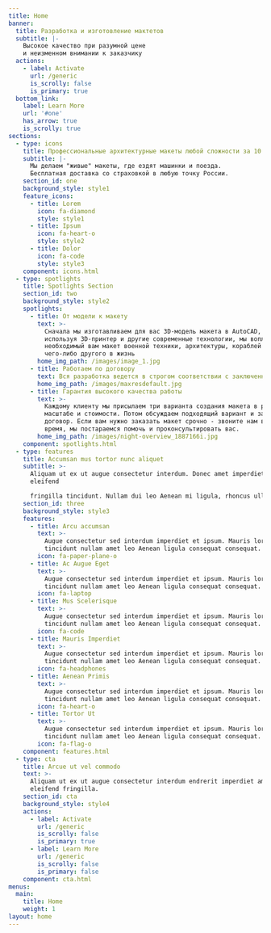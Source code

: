 ```yaml
---
title: Home
banner:
  title: Разработка и изготовление мактетов
  subtitle: |-
    Высокое качество при разумной цене
    и неизменном внимании к заказчику
  actions:
    - label: Activate
      url: /generic
      is_scrolly: false
      is_primary: true
  bottom_link:
    label: Learn More
    url: '#one'
    has_arrow: true
    is_scrolly: true
sections:
  - type: icons
    title: Профессиональные архитектурные макеты любой сложности за 10 дней
    subtitle: |-
      Мы делаем "живые" макеты, где ездят машинки и поезда.
      Бесплатная доставка со страховкой в любую точку России.
    section_id: one
    background_style: style1
    feature_icons:
      - title: Lorem
        icon: fa-diamond
        style: style1
      - title: Ipsum
        icon: fa-heart-o
        style: style2
      - title: Dolor
        icon: fa-code
        style: style3
    component: icons.html
  - type: spotlights
    title: Spotlights Section
    section_id: two
    background_style: style2
    spotlights:
      - title: От модели к макету
        text: >-
          Сначала мы изготавливаем для вас 3D-модель макета в AutoCAD, а затем,
          используя 3D-принтер и другие современные технологии, мы воплощаем
          необходимый вам макет военной техники, архитектуры, кораблей или
          чего-либо другого в жизнь
        home_img_path: /images/image_1.jpg
      - title: Работаем по договору
        text: Вся разработка ведется в строгом соответствии с заключенным договором!
        home_img_path: /images/maxresdefault.jpg
      - title: Гарантия высокого качества работы
        text: >-
          Каждому клиенту мы присылаем три варианта создания макета в разном
          масштабе и стоимости. Потом обсуждаем подходящий вариант и заключаем
          договор. Если вам нужно заказать макет срочно - звоните нам в любое
          время, мы постараемся помочь и проконсультировать вас.
        home_img_path: /images/night-overview_1887166i.jpg
    component: spotlights.html
  - type: features
    title: Accumsan mus tortor nunc aliquet
    subtitle: >-
      Aliquam ut ex ut augue consectetur interdum. Donec amet imperdiet
      eleifend  

      fringilla tincidunt. Nullam dui leo Aenean mi ligula, rhoncus ullamcorper.
    section_id: three
    background_style: style3
    features:
      - title: Arcu accumsan
        text: >-
          Augue consectetur sed interdum imperdiet et ipsum. Mauris lorem
          tincidunt nullam amet leo Aenean ligula consequat consequat.
        icon: fa-paper-plane-o
      - title: Ac Augue Eget
        text: >-
          Augue consectetur sed interdum imperdiet et ipsum. Mauris lorem
          tincidunt nullam amet leo Aenean ligula consequat consequat.
        icon: fa-laptop
      - title: Mus Scelerisque
        text: >-
          Augue consectetur sed interdum imperdiet et ipsum. Mauris lorem
          tincidunt nullam amet leo Aenean ligula consequat consequat.
        icon: fa-code
      - title: Mauris Imperdiet
        text: >-
          Augue consectetur sed interdum imperdiet et ipsum. Mauris lorem
          tincidunt nullam amet leo Aenean ligula consequat consequat.
        icon: fa-headphones
      - title: Aenean Primis
        text: >-
          Augue consectetur sed interdum imperdiet et ipsum. Mauris lorem
          tincidunt nullam amet leo Aenean ligula consequat consequat.
        icon: fa-heart-o
      - title: Tortor Ut
        text: >-
          Augue consectetur sed interdum imperdiet et ipsum. Mauris lorem
          tincidunt nullam amet leo Aenean ligula consequat consequat.
        icon: fa-flag-o
    component: features.html
  - type: cta
    title: Arcue ut vel commodo
    text: >-
      Aliquam ut ex ut augue consectetur interdum endrerit imperdiet amet
      eleifend fringilla.
    section_id: cta
    background_style: style4
    actions:
      - label: Activate
        url: /generic
        is_scrolly: false
        is_primary: true
      - label: Learn More
        url: /generic
        is_scrolly: false
        is_primary: false
    component: cta.html
menus:
  main:
    title: Home
    weight: 1
layout: home
---
```

